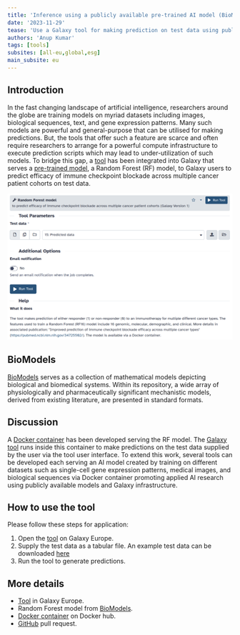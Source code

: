 ```yaml
---
title: 'Inference using a publicly available pre-trained AI model (BioModels) in Galaxy'
date: '2023-11-29'
tease: 'Use a Galaxy tool for making prediction on test data using publicly available pre-trained AI model (BioModels) served via a Docker container'
authors: 'Anup Kumar'
tags: [tools]
subsites: [all-eu,global,esg]
main_subsite: eu
---
```


## Introduction
In the fast changing landscape of artificial intelligence, researchers around the globe are training models on myriad datasets including images, biological sequences, text, and gene expression patterns. 
Many such models are powerful and general-purpose that can be utilised for making predictions. But, the tools that offer such a feature are scarce and often require researchers to arrange for a powerful compute infrastructure to execute prediction scripts which may lead to under-utilization of such models. To bridge this gap, a [tool](https://usegalaxy.eu/root?tool_id=biomodels_biomd0000001066) has been integrated into Galaxy that serves a [pre-trained model](https://www.ebi.ac.uk/biomodels/BIOMD0000001066), a Random Forest (RF) model, to Galaxy users to predict efficacy of immune checkpoint blockade across multiple cancer patient cohorts on test data.


![RF model](./RF_biomodelML.png)

## BioModels
[BioModels](https://www.ebi.ac.uk/biomodels/) serves as a collection of mathematical models depicting biological and biomedical systems. Within its repository, a wide array of physiologically and pharmaceutically significant mechanistic models, derived from existing literature, are presented in standard formats.


## Discussion
A [Docker container](https://github.com/anuprulez/biomodelsml-docker/blob/master/rf_immune_checkpoints_blockage/Dockerfile) has been developed serving the RF model. The [Galaxy tool](https://github.com/bgruening/galaxytools/blob/master/tools/biomodelsML/biomodels_BIOMD0000001066.xml) runs inside this container to make predictions on the test data supplied by the user via the tool user interface. To extend this work, several tools can be developed each serving an AI model created by training on different datasets such as single-cell gene expression patterns, medical images, and biological sequences via Docker container promoting applied AI research using publicly available models and Galaxy infrastructure.


## How to use the tool

Please follow these steps for application:

1. Open the [tool](https://usegalaxy.eu/root?tool_id=biomodels_biomd0000001066) on Galaxy Europe.
2. Supply the test data as a tabular file. An example test data can be downloaded [here](https://github.com/bgruening/galaxytools/files/13281244/test_data.csv)
3. Run the tool to generate predictions.


## More details

- [Tool](https://usegalaxy.eu/root?tool_id=biomodels_biomd0000001066) in Galaxy Europe.
- Random Forest model from [BioModels](https://www.ebi.ac.uk/biomodels/BIOMD0000001066).
- [Docker container](https://hub.docker.com/repository/docker/anupkumar/biomd0000001066/general) on Docker hub.
- [GitHub](https://github.com/bgruening/galaxytools/pull/1355) pull request.
